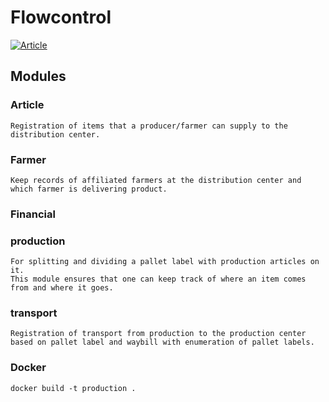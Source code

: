 # Flowcontrol
[![Article](https://github.com/rikp777/RP-Flowcontrol/actions/workflows/article.yml/badge.svg)](https://github.com/rikp777/RP-Flowcontrol/actions/workflows/article.yml)

## Modules
### Article
    Registration of items that a producer/farmer can supply to the distribution center.
### Farmer
    Keep records of affiliated farmers at the distribution center and which farmer is delivering product.
### Financial
    
### production
    For splitting and dividing a pallet label with production articles on it. 
    This module ensures that one can keep track of where an item comes from and where it goes. 
### transport
    Registration of transport from production to the production center based on pallet label and waybill with enumeration of pallet labels.




### Docker 
````docker build -t production .````
